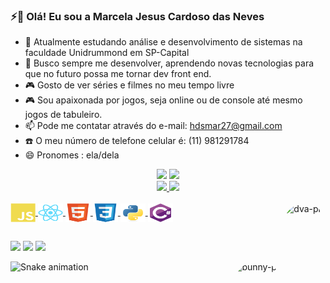 ### ⚡🐹 Olá! Eu sou a Marcela Jesus Cardoso das Neves 


- 🌱  Atualmente estudando análise e desenvolvimento de sistemas na faculdade Unidrummond em SP-Capital
- 🌱  Busco sempre me desenvolver, aprendendo novas tecnologias para que no futuro possa me tornar dev front end.
- 🎮 Gosto de ver séries e filmes no meu tempo livre
- 🎮  Sou apaixonada por jogos, seja online ou de console até mesmo jogos de tabuleiro.
- 📫  Pode me contatar através do e-mail: hdsmar27@gmail.com 
-  ☎️ O meu número de telefone celular é: (11) 981291784
- 😄 Pronomes : ela/dela


<div align="center">
<img height="150em" src="https://github-profile-summary-cards.vercel.app/api/cards/profile-details?username=marcelajcn&theme=dracula"/> 
 <img height="150em" src="https://github-readme-streak-stats.herokuapp.com/?user=marcelajcn&theme=dracula&hide_border=true"/>
</div>



<div align="center">
  <a href="https://github.com/marcelajcn">
  <img height="180em" src="https://github-readme-stats.vercel.app/api?username=marcelajcn&show_icons=true&theme=dracula&include_all_commits=true&count_private=true"/>
  <img height="180em" src="https://github-readme-stats.vercel.app/api/top-langs/?username=marcelajcn&layout=compact&langs_count=7&theme=dracula"/>
</div>

<div style="display: inline_block"><br>
  <img align="center" alt="Ma-Js" height="30" width="40" src="https://raw.githubusercontent.com/devicons/devicon/master/icons/javascript/javascript-plain.svg">
  <img align="center" alt="Ma-React" height="30" width="40" src="https://raw.githubusercontent.com/devicons/devicon/master/icons/react/react-original.svg">
  <img align="center" alt="Ma-HTML" height="30" width="40" src="https://raw.githubusercontent.com/devicons/devicon/master/icons/html5/html5-original.svg">
  <img align="center" alt="Ma-CSS" height="30" width="40" src="https://raw.githubusercontent.com/devicons/devicon/master/icons/css3/css3-original.svg">
  <img align="center" alt="Ma-Python" height="30" width="40" src="https://raw.githubusercontent.com/devicons/devicon/master/icons/python/python-original.svg">
  <img align="center" alt="Ma-Csharp" height="30" width="40" src="https://raw.githubusercontent.com/devicons/devicon/master/icons/csharp/csharp-original.svg">
  <img align="right" alt="dva-pic" height="150" style="border-radius:50px;" src="https://64.media.tumblr.com/026bb40fc74ae2d1e3e292f9aa3c9cff/tumblr_pduz8uxyHM1r3xm9no2_500.gif?width=676&height=676">
</div>
  
  ##
 
<div> 

     
  <a href="https://instagram.com/ximoonlightz" target="_blank"><img src="https://img.shields.io/badge/-Instagram-%23E4405F?style=for-the-badge&logo=instagram&logoColor=white" target="_blank"></a>
  <a href = "mailto:hdsmar27@gmail.com"><img src="https://img.shields.io/badge/-Gmail-%23333?style=for-the-badge&logo=gmail&logoColor=white" target="_blank"></a>
  <a href="https://www.linkedin.com/in/marcela-cardoso-b7a151bb/" target="_blank"><img src="https://img.shields.io/badge/-LinkedIn-%230077B5?style=for-the-badge&logo=linkedin&logoColor=white" target="_blank"></a> 
 
 </a>    <img align="right" alt="bunny-pic" height="150" style="border-radius:50px;" src="https://th.bing.com/th/id/R.22bb27b4899001c83b0282a84f692c8a?rik=%2f9UfLlRFSYc9uQ&riu=http%3a%2f%2fpa1.narvii.com%2f6415%2f77158f5c30a1fb4d3c3e6d4e9c5e1462cb23f9dc_00.gif&ehk=ZqDqL6tYnlOJNT4aYFeHAZGnwI%2fo5UM%2bxihyLi%2b1vn4%3d&risl=&pid=ImgRaw&r=0?width=676&height=676">
</div>


     
 
  
  ![Snake animation](https://github.com/marcelajcn/marcelajcn/blob/output/github-contribution-grid-snake.svg)



 
 
</div>

  
  
